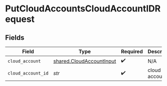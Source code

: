 # PutCloudAccountsCloudAccountIDRequest


## Fields

| Field                                                                | Type                                                                 | Required                                                             | Description                                                          |
| -------------------------------------------------------------------- | -------------------------------------------------------------------- | -------------------------------------------------------------------- | -------------------------------------------------------------------- |
| `cloud_account`                                                      | [shared.CloudAccountInput](../../models/shared/cloudaccountinput.md) | :heavy_check_mark:                                                   | N/A                                                                  |
| `cloud_account_id`                                                   | *str*                                                                | :heavy_check_mark:                                                   | cloud account ID                                                     |